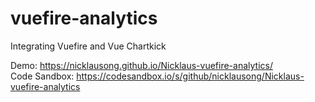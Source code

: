 # vuefire-analytics
Integrating Vuefire and Vue Chartkick

Demo: https://nicklausong.github.io/Nicklaus-vuefire-analytics/ <br>
Code Sandbox: https://codesandbox.io/s/github/nicklausong/Nicklaus-vuefire-analytics
